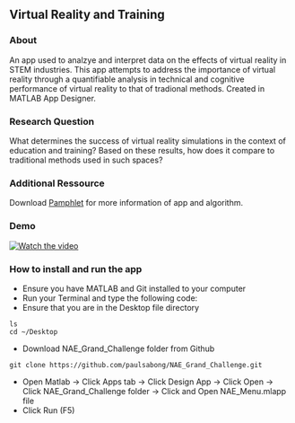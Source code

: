 ## Virtual Reality and Training 
### About 
An app used to analzye and interpret data on the effects of virtual reality in STEM industries. This app attempts to address the importance of virtual reality through a quantifiable analysis in technical and cognitive performance of virtual reality to that of tradional methods. Created in MATLAB App Designer.
### Research Question 
What determines the success of virtual reality simulations in the context of education and training? Based on these results, how does it compare to traditional methods used in such spaces?
### Additional Ressource
Download [Pamphlet](https://www.canva.com/design/DAF00KFXiXw/v3Gf20NfrZMnzfd-9xMbIQ/edit?utm_content=DAF00KFXiXw&utm_campaign=designshare&utm_medium=link2&utm_source=sharebutton) for more information of app and algorithm.
### Demo 
[![Watch the video](https://imagetolink.com/ib/6d63xX0DzS.png)](https://youtu.be/SMcFOasUpMs?si=FoQ3lPJC8O0Unl9r)


### How to install and run the app
* Ensure you have MATLAB and Git installed to your computer
* Run your Terminal and type the following code:
* Ensure that you are in the Desktop file directory 
```
ls 
cd ~/Desktop
```
* Download NAE_Grand_Challenge folder from Github
```
git clone https://github.com/paulsabong/NAE_Grand_Challenge.git
```
* Open Matlab -> Click Apps tab -> Click Design App -> Click Open -> Click NAE_Grand_Challenge folder -> Click and Open NAE_Menu.mlapp file
* Click Run (F5)


  

